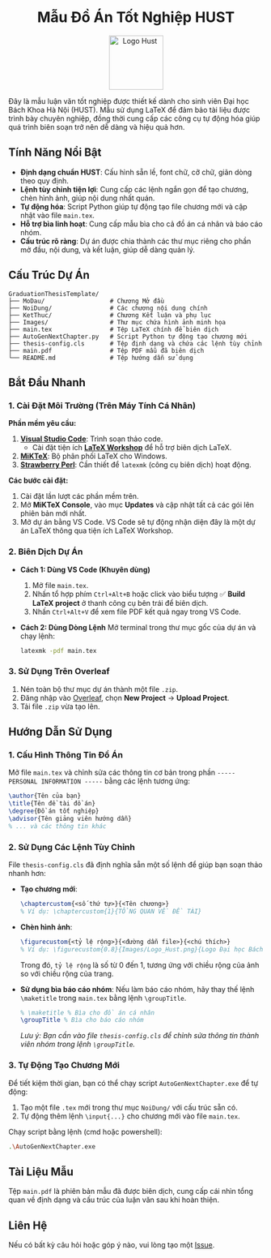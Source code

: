 <h1 align = "center">Mẫu Đồ Án Tốt Nghiệp HUST</h1>
<p align="center">
  <img src="Images/Logo_Hust.png" alt="Logo Hust" width="107"/>
</p>

Đây là mẫu luận văn tốt nghiệp được thiết kế dành cho sinh viên Đại học Bách Khoa Hà Nội (HUST). Mẫu sử dụng LaTeX để đảm bảo tài liệu được trình bày chuyên nghiệp, đồng thời cung cấp các công cụ tự động hóa giúp quá trình biên soạn trở nên dễ dàng và hiệu quả hơn.

## Tính Năng Nổi Bật

- **Định dạng chuẩn HUST**: Cấu hình sẵn lề, font chữ, cỡ chữ, giãn dòng theo quy định.
- **Lệnh tùy chỉnh tiện lợi**: Cung cấp các lệnh ngắn gọn để tạo chương, chèn hình ảnh, giúp nội dung nhất quán.
- **Tự động hóa**: Script Python giúp tự động tạo file chương mới và cập nhật vào file `main.tex`.
- **Hỗ trợ bìa linh hoạt**: Cung cấp mẫu bìa cho cả đồ án cá nhân và báo cáo nhóm.
- **Cấu trúc rõ ràng**: Dự án được chia thành các thư mục riêng cho phần mở đầu, nội dung, và kết luận, giúp dễ dàng quản lý.

## Cấu Trúc Dự Án

```
GraduationThesisTemplate/
├── MoDau/                  # Chương Mở đầu
├── NoiDung/                # Các chương nội dung chính
├── KetThuc/                # Chương Kết luận và phụ lục
├── Images/                 # Thư mục chứa hình ảnh minh họa
├── main.tex                # Tệp LaTeX chính để biên dịch
├── AutoGenNextChapter.py   # Script Python tự động tạo chương mới
├── thesis-config.cls       # Tệp định dạng và chứa các lệnh tùy chỉnh
├── main.pdf                # Tệp PDF mẫu đã biên dịch
└── README.md               # Tệp hướng dẫn sử dụng
```

## Bắt Đầu Nhanh

### 1. Cài Đặt Môi Trường (Trên Máy Tính Cá Nhân)

**Phần mềm yêu cầu:**

1.  **[Visual Studio Code](https://code.visualstudio.com/)**: Trình soạn thảo code.
    -   Cài đặt tiện ích **[LaTeX Workshop](https://marketplace.visualstudio.com/items?itemName=James-Yu.latex-workshop)** để hỗ trợ biên dịch LaTeX.
2.  **[MiKTeX](https://miktex.org/download)**: Bộ phân phối LaTeX cho Windows.
3.  **[Strawberry Perl](https://strawberryperl.com/)**: Cần thiết để `latexmk` (công cụ biên dịch) hoạt động.

**Các bước cài đặt:**

1.  Cài đặt lần lượt các phần mềm trên.
2.  Mở **MiKTeX Console**, vào mục **Updates** và cập nhật tất cả các gói lên phiên bản mới nhất.
3.  Mở dự án bằng VS Code. VS Code sẽ tự động nhận diện đây là một dự án LaTeX thông qua tiện ích LaTeX Workshop.

### 2. Biên Dịch Dự Án

-   **Cách 1: Dùng VS Code (Khuyên dùng)**
    1.  Mở file `main.tex`.
    2.  Nhấn tổ hợp phím `Ctrl+Alt+B` hoặc click vào biểu tượng ✅ **Build LaTeX project** ở thanh công cụ bên trái để biên dịch.
    3.  Nhấn `Ctrl+Alt+V` để xem file PDF kết quả ngay trong VS Code.

-   **Cách 2: Dùng Dòng Lệnh**
    Mở terminal trong thư mục gốc của dự án và chạy lệnh:
    ```bash
    latexmk -pdf main.tex
    ```

### 3. Sử Dụng Trên Overleaf

1.  Nén toàn bộ thư mục dự án thành một file `.zip`.
2.  Đăng nhập vào [Overleaf](https://www.overleaf.com/), chọn **New Project** -> **Upload Project**.
3.  Tải file `.zip` vừa tạo lên.

## Hướng Dẫn Sử Dụng

### 1. Cấu Hình Thông Tin Đồ Án

Mở file `main.tex` và chỉnh sửa các thông tin cơ bản trong phần `----- PERSONAL INFORMATION -----` bằng các lệnh tương ứng:

```latex
\author{Tên của bạn}
\title{Tên đề tài đồ án}
\degree{Đồ án tốt nghiệp}
\advisor{Tên giảng viên hướng dẫn}
% ... và các thông tin khác
```

### 2. Sử Dụng Các Lệnh Tùy Chỉnh

File `thesis-config.cls` đã định nghĩa sẵn một số lệnh để giúp bạn soạn thảo nhanh hơn:

-   **Tạo chương mới**:
    ```latex
    \chaptercustom{<số thứ tự>}{<Tên chương>}
    % Ví dụ: \chaptercustom{1}{TỔNG QUAN VỀ ĐỀ TÀI}
    ```

-   **Chèn hình ảnh**:
    ```latex
    \figurecustom{<tỷ lệ rộng>}{<đường dẫn file>}{<chú thích>}
    % Ví dụ: \figurecustom{0.8}{Images/Logo_Hust.png}{Logo Đại học Bách Khoa Hà Nội}
    ```
    Trong đó, `tỷ lệ rộng` là số từ 0 đến 1, tương ứng với chiều rộng của ảnh so với chiều rộng của trang.

-   **Sử dụng bìa báo cáo nhóm**:
    Nếu làm báo cáo nhóm, hãy thay thế lệnh `\maketitle` trong `main.tex` bằng lệnh `\groupTitle`.
    ```latex
    % \maketitle % Bìa cho đồ án cá nhân
    \groupTitle % Bìa cho báo cáo nhóm
    ```
    *Lưu ý: Bạn cần vào file `thesis-config.cls` để chỉnh sửa thông tin thành viên nhóm trong lệnh `\groupTitle`.*

### 3. Tự Động Tạo Chương Mới

Để tiết kiệm thời gian, bạn có thể chạy script `AutoGenNextChapter.exe` để tự động:
1.  Tạo một file `.tex` mới trong thư mục `NoiDung/` với cấu trúc sẵn có.
2.  Tự động thêm lệnh `\input{...}` cho chương mới vào file `main.tex`.

Chạy script bằng lệnh (cmd hoặc powershell):
```bash
.\AutoGenNextChapter.exe
```

## Tài Liệu Mẫu

Tệp `main.pdf` là phiên bản mẫu đã được biên dịch, cung cấp cái nhìn tổng quan về định dạng và cấu trúc của luận văn sau khi hoàn thiện.

## Liên Hệ

Nếu có bất kỳ câu hỏi hoặc góp ý nào, vui lòng tạo một [Issue](https://github.com/Quanghusst/GraduationThesisTemplate/issues).